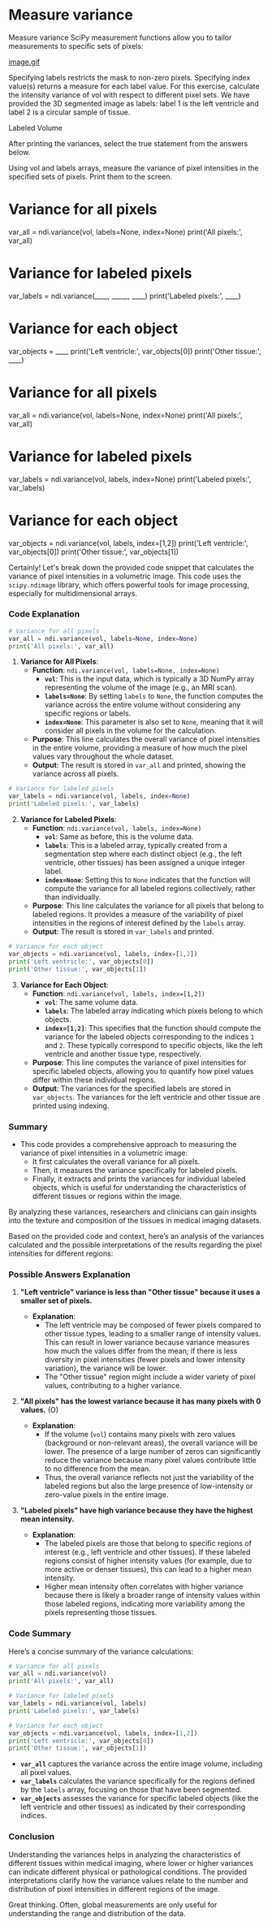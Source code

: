 # Measure variance

Measure variance
SciPy measurement functions allow you to tailor measurements to specific sets of pixels:

[image.gif](Ch3_L4_cardiac-vol-exercise.gif)

Specifying labels restricts the mask to non-zero pixels.
Specifying index value(s) returns a measure for each label value.
For this exercise, calculate the intensity variance of vol with respect to different pixel sets. We have provided the 3D segmented image as labels: label 1 is the left ventricle and label 2 is a circular sample of tissue.

Labeled Volume

After printing the variances, select the true statement from the answers below.


Using vol and labels arrays, measure the variance of pixel intensities in the specified sets of pixels. Print them to the screen.

# Variance for all pixels
var_all = ndi.variance(vol, labels=None, index=None)
print('All pixels:', var_all)

# Variance for labeled pixels
var_labels = ndi.variance(____, _____, ____)
print('Labeled pixels:', ____)

# Variance for each object
var_objects = ____
print('Left ventricle:', var_objects[0])
print('Other tissue:', ____)

# Variance for all pixels
var_all = ndi.variance(vol, labels=None, index=None)
print('All pixels:', var_all)

# Variance for labeled pixels
var_labels = ndi.variance(vol, labels, index=None)
print('Labeled pixels:', var_labels)

# Variance for each object
var_objects = ndi.variance(vol, labels, index=[1,2])
print('Left ventricle:', var_objects[0])
print('Other tissue:', var_objects[1])

Certainly! Let's break down the provided code snippet that calculates the variance of pixel intensities in a volumetric image. This code uses the `scipy.ndimage` library, which offers powerful tools for image processing, especially for multidimensional arrays.

### Code Explanation

```python
# Variance for all pixels
var_all = ndi.variance(vol, labels=None, index=None)
print('All pixels:', var_all)
```
1. **Variance for All Pixels**:
   - **Function**: `ndi.variance(vol, labels=None, index=None)`
     - **`vol`**: This is the input data, which is typically a 3D NumPy array representing the volume of the image (e.g., an MRI scan).
     - **`labels=None`**: By setting `labels` to `None`, the function computes the variance across the entire volume without considering any specific regions or labels.
     - **`index=None`**: This parameter is also set to `None`, meaning that it will consider all pixels in the volume for the calculation.
   - **Purpose**: This line calculates the overall variance of pixel intensities in the entire volume, providing a measure of how much the pixel values vary throughout the whole dataset.
   - **Output**: The result is stored in `var_all` and printed, showing the variance across all pixels.

```python
# Variance for labeled pixels
var_labels = ndi.variance(vol, labels, index=None)
print('Labeled pixels:', var_labels)
```
2. **Variance for Labeled Pixels**:
   - **Function**: `ndi.variance(vol, labels, index=None)`
     - **`vol`**: Same as before, this is the volume data.
     - **`labels`**: This is a labeled array, typically created from a segmentation step where each distinct object (e.g., the left ventricle, other tissues) has been assigned a unique integer label.
     - **`index=None`**: Setting this to `None` indicates that the function will compute the variance for all labeled regions collectively, rather than individually.
   - **Purpose**: This line calculates the variance for all pixels that belong to labeled regions. It provides a measure of the variability of pixel intensities in the regions of interest defined by the `labels` array.
   - **Output**: The result is stored in `var_labels` and printed.

```python
# Variance for each object
var_objects = ndi.variance(vol, labels, index=[1,2])
print('Left ventricle:', var_objects[0])
print('Other tissue:', var_objects[1])
```
3. **Variance for Each Object**:
   - **Function**: `ndi.variance(vol, labels, index=[1,2])`
     - **`vol`**: The same volume data.
     - **`labels`**: The labeled array indicating which pixels belong to which objects.
     - **`index=[1,2]`**: This specifies that the function should compute the variance for the labeled objects corresponding to the indices `1` and `2`. These typically correspond to specific objects, like the left ventricle and another tissue type, respectively.
   - **Purpose**: This line computes the variance of pixel intensities for specific labeled objects, allowing you to quantify how pixel values differ within these individual regions.
   - **Output**: The variances for the specified labels are stored in `var_objects`. The variances for the left ventricle and other tissue are printed using indexing.

### Summary
- This code provides a comprehensive approach to measuring the variance of pixel intensities in a volumetric image:
  - It first calculates the overall variance for all pixels.
  - Then, it measures the variance specifically for labeled pixels.
  - Finally, it extracts and prints the variances for individual labeled objects, which is useful for understanding the characteristics of different tissues or regions within the image.

By analyzing these variances, researchers and clinicians can gain insights into the texture and composition of the tissues in medical imaging datasets.

Based on the provided code and context, here’s an analysis of the variances calculated and the possible interpretations of the results regarding the pixel intensities for different regions:

### Possible Answers Explanation

1. **"Left ventricle" variance is less than "Other tissue" because it uses a smaller set of pixels.**
   - **Explanation**: 
     - The left ventricle may be composed of fewer pixels compared to other tissue types, leading to a smaller range of intensity values. This can result in lower variance because variance measures how much the values differ from the mean; if there is less diversity in pixel intensities (fewer pixels and lower intensity variation), the variance will be lower.
     - The "Other tissue" region might include a wider variety of pixel values, contributing to a higher variance.

2. **"All pixels" has the lowest variance because it has many pixels with 0 values.** (O)
   - **Explanation**: 
     - If the volume (`vol`) contains many pixels with zero values (background or non-relevant areas), the overall variance will be lower. The presence of a large number of zeros can significantly reduce the variance because many pixel values contribute little to no difference from the mean.
     - Thus, the overall variance reflects not just the variability of the labeled regions but also the large presence of low-intensity or zero-value pixels in the entire image.

3. **"Labeled pixels" have high variance because they have the highest mean intensity.**
   - **Explanation**: 
     - The labeled pixels are those that belong to specific regions of interest (e.g., left ventricle and other tissues). If these labeled regions consist of higher intensity values (for example, due to more active or denser tissues), this can lead to a higher mean intensity.
     - Higher mean intensity often correlates with higher variance because there is likely a broader range of intensity values within those labeled regions, indicating more variability among the pixels representing those tissues.

### Code Summary

Here’s a concise summary of the variance calculations:

```python
# Variance for all pixels
var_all = ndi.variance(vol)
print('All pixels:', var_all)

# Variance for labeled pixels
var_labels = ndi.variance(vol, labels)
print('Labeled pixels:', var_labels)

# Variance for each object
var_objects = ndi.variance(vol, labels, index=[1,2])
print('Left ventricle:', var_objects[0])
print('Other tissue:', var_objects[1])
```

- **`var_all`** captures the variance across the entire image volume, including all pixel values.
- **`var_labels`** calculates the variance specifically for the regions defined by the `labels` array, focusing on those that have been segmented.
- **`var_objects`** assesses the variance for specific labeled objects (like the left ventricle and other tissues) as indicated by their corresponding indices.

### Conclusion

Understanding the variances helps in analyzing the characteristics of different tissues within medical imaging, where lower or higher variances can indicate different physical or pathological conditions. The provided interpretations clarify how the variance values relate to the number and distribution of pixel intensities in different regions of the image.

Great thinking. Often, global measurements are only useful for understanding the range and distribution of the data.
